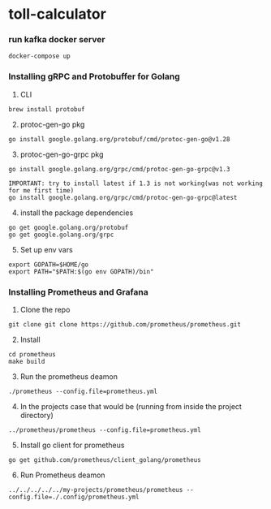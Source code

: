 # toll-calculator

### run kafka docker server

```
docker-compose up
```


### Installing gRPC and Protobuffer for Golang
1. CLI
```
brew install protobuf
```

2. protoc-gen-go pkg
```
go install google.golang.org/protobuf/cmd/protoc-gen-go@v1.28
```

3. protoc-gen-go-grpc pkg
```
go install google.golang.org/grpc/cmd/protoc-gen-go-grpc@v1.3

IMPORTANT: try to install latest if 1.3 is not working(was not working for me first time)
go install google.golang.org/grpc/cmd/protoc-gen-go-grpc@latest
```

4. install the package dependencies
```
go get google.golang.org/protobuf
go get google.golang.org/grpc
```

5. Set up env vars
```
export GOPATH=$HOME/go
export PATH="$PATH:$(go env GOPATH)/bin"
```

### Installing Prometheus and Grafana

1. Clone the repo
```
git clone git clone https://github.com/prometheus/prometheus.git
```

2. Install
```
cd prometheus
make build
```

3. Run the prometheus deamon
```
./prometheus --config.file=prometheus.yml
```

4. In the projects case that would be (running from inside the project directory)
```
../prometheus/prometheus --config.file=prometheus.yml
```

5. Install go client for prometheus
```
go get github.com/prometheus/client_golang/prometheus
```

6. Run Prometheus deamon
```
../../../../../my-projects/prometheus/prometheus --config.file=./.config/prometheus.yml  
```